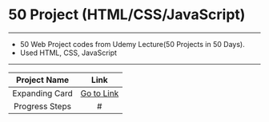 50 Project (HTML/CSS/JavaScript)
==========
---

- 50 Web Project codes from Udemy Lecture(50 Projects in 50 Days).
- Used HTML, CSS, JavaScript

---

| Project Name | Link |
|:---:|:---:|
|Expanding Card| [Go to Link](https://codepen.io/sjyb9394/pen/GREWwmw) |
|Progress Steps| # |
